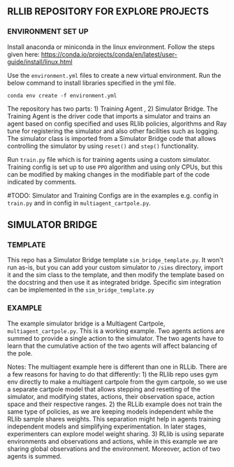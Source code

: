 ## RLLIB REPOSITORY FOR EXPLORE PROJECTS

### ENVIRONMENT SET UP

Install anaconda or miniconda in the linux environment.
Follow the steps given here: https://conda.io/projects/conda/en/latest/user-guide/install/linux.html


Use the `environment.yml` files to create a new virtual environment. Run the below command to install libraries specified in the yml file.
```
conda env create -f environment.yml
```
The repository has two parts: 1) Training Agent , 2) Simulator Bridge. The Training Agent is the driver code that imports a simulator and trains an agent based on config specified and uses RLlib policies, algorithms and Ray tune for registering the simulator and also other facilities such as logging. 
The simulator class is imported from a Simulator Bridge code that allows controlling the simulator by using `reset()` and `step()` functionality.

Run `train.py` file which is for training agents using a custom simulator. Training config is set up to
use `PPO` algorithm and using only CPUs, but this can be modified by making changes in the modifiable part of the code indicated by comments.


#TODO: Simulator and Training Configs are in the examples e.g. config in `train.py` and in config in `multiagent_cartpole.py`.

## SIMULATOR BRIDGE

### TEMPLATE
This repo has a Simulator Bridge template `sim_bridge_template.py`. It won't run as-is, but you can add your custom simulator to `/sims` directory, import it and the sim class to the template, and then modify the template based on the docstring and then use it as integrated bridge. Specific sim integration can be implemented in the `sim_bridge_template.py`

### EXAMPLE

The example simulator bridge is a Multiagent Cartpole, `multiagent_cartpole.py`. This is a working example. Two agents actions are summed to provide a single action to the simulator. The two agents have to learn that the cumulative action of the two agents will affect balancing of the pole.

Notes: The multiagent example here is different than one in RLLib. There are a few reasons for having to do that differently: 
    1) the RLlib  repo uses gym env directly to make a multiagent cartpole from the gym cartpole, so we use a separate cartpole model that allows stepping and resetting of the simulator, and modifying states, actions, their observation space, action space and their respective ranges. 
    2) the RLLib example does not train the same type of policies, as we are keeping models independent while the RLlib sample shares weights. This separation might help in agents training independent models and simplifying experimentation. In later stages, experimenters can explore model weight sharing. 
    3) RLlib is using separate environments and observations and actions, while in this example we are sharing global observations and the environment. Moreover, action of two agents is summed.